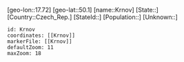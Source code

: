 ﻿---
location: [50.1,17.72]
mapzoom: [7,12] 
mapmarker: city 
type: City
tags:
- geo/City


SpocWebEntityId: 31654
isDeleted: false
confidential: public

---
[geo-lon::17.72]
[geo-lat::50.1]
[name::Krnov]
[State::]
[Country::Czech_Rep.]
[StateId::]
[Population::]
[Unknown::]


```leaflet
id: Krnov
coordinates: [[Krnov]]
markerFile: [[Krnov]]
defaultZoom: 11 
maxZoom: 18
```
